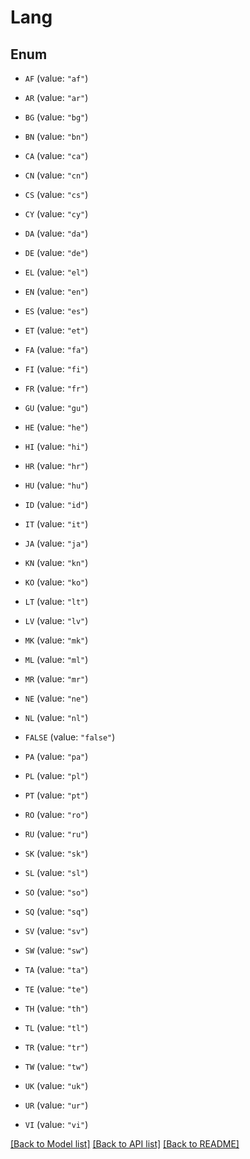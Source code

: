 # Lang

## Enum


* `AF` (value: `"af"`)

* `AR` (value: `"ar"`)

* `BG` (value: `"bg"`)

* `BN` (value: `"bn"`)

* `CA` (value: `"ca"`)

* `CN` (value: `"cn"`)

* `CS` (value: `"cs"`)

* `CY` (value: `"cy"`)

* `DA` (value: `"da"`)

* `DE` (value: `"de"`)

* `EL` (value: `"el"`)

* `EN` (value: `"en"`)

* `ES` (value: `"es"`)

* `ET` (value: `"et"`)

* `FA` (value: `"fa"`)

* `FI` (value: `"fi"`)

* `FR` (value: `"fr"`)

* `GU` (value: `"gu"`)

* `HE` (value: `"he"`)

* `HI` (value: `"hi"`)

* `HR` (value: `"hr"`)

* `HU` (value: `"hu"`)

* `ID` (value: `"id"`)

* `IT` (value: `"it"`)

* `JA` (value: `"ja"`)

* `KN` (value: `"kn"`)

* `KO` (value: `"ko"`)

* `LT` (value: `"lt"`)

* `LV` (value: `"lv"`)

* `MK` (value: `"mk"`)

* `ML` (value: `"ml"`)

* `MR` (value: `"mr"`)

* `NE` (value: `"ne"`)

* `NL` (value: `"nl"`)

* `FALSE` (value: `"false"`)

* `PA` (value: `"pa"`)

* `PL` (value: `"pl"`)

* `PT` (value: `"pt"`)

* `RO` (value: `"ro"`)

* `RU` (value: `"ru"`)

* `SK` (value: `"sk"`)

* `SL` (value: `"sl"`)

* `SO` (value: `"so"`)

* `SQ` (value: `"sq"`)

* `SV` (value: `"sv"`)

* `SW` (value: `"sw"`)

* `TA` (value: `"ta"`)

* `TE` (value: `"te"`)

* `TH` (value: `"th"`)

* `TL` (value: `"tl"`)

* `TR` (value: `"tr"`)

* `TW` (value: `"tw"`)

* `UK` (value: `"uk"`)

* `UR` (value: `"ur"`)

* `VI` (value: `"vi"`)


[[Back to Model list]](../README.md#documentation-for-models) [[Back to API list]](../README.md#documentation-for-api-endpoints) [[Back to README]](../README.md)


